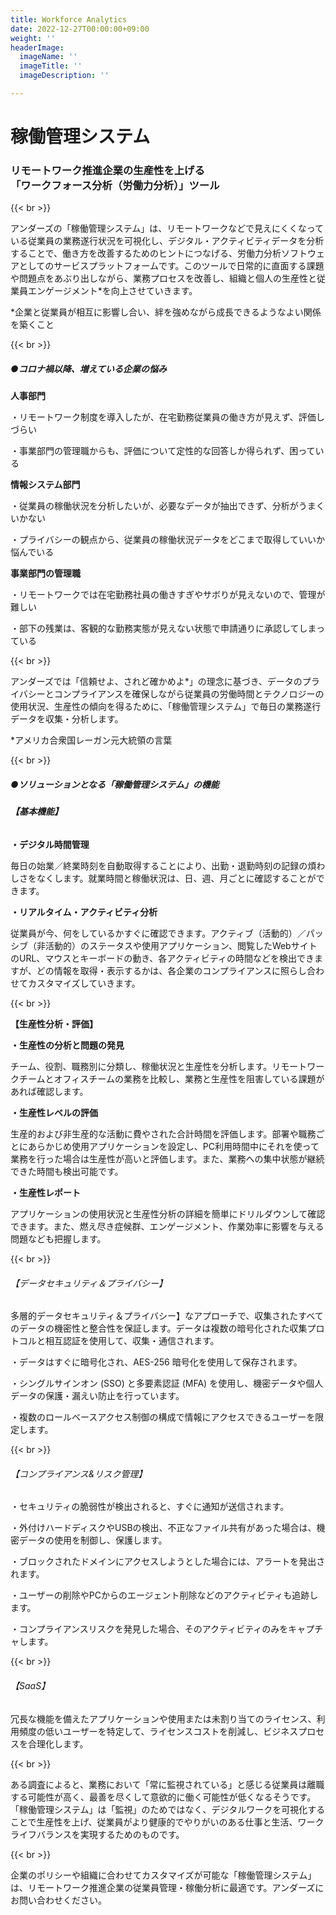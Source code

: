 ```yaml
---
title: Workforce Analytics
date: 2022-12-27T00:00:00+09:00
weight: ''
headerImage:
  imageName: ''
  imageTitle: ''
  imageDescription: ''

---
```

# **稼働管理システム**

### リモートワーク推進企業の生産性を上げる<br>「ワークフォース分析（労働力分析）」ツール

{{< br >}}

アンダーズの「稼働管理システム」は、リモートワークなどで見えにくくなっている従業員の業務遂行状況を可視化し、デジタル・アクティビティデータを分析することで、働き方を改善するためのヒントにつなげる、労働力分析ソフトウェアとしてのサービスプラットフォームです。このツールで日常的に直面する課題や問題点をあぶり出しながら、業務プロセスを改善し、組織と個人の生産性と従業員エンゲージメント*を向上させていきます。

\*企業と従業員が相互に影響し合い、絆を強めながら成長できるようなよい関係を築くこと

{{< br >}}

##### ●コロナ禍以降、増えている企業の悩み

**人事部門**

・リモートワーク制度を導入したが、在宅勤務従業員の働き方が見えず、評価しづらい

・事業部門の管理職からも、評価について定性的な回答しか得られず、困っている

**情報システム部門**

・従業員の稼働状況を分析したいが、必要なデータが抽出できず、分析がうまくいかない

・プライバシーの観点から、従業員の稼働状況データをどこまで取得していいか悩んでいる

**事業部門の管理職**

・リモートワークでは在宅勤務社員の働きすぎやサボりが見えないので、管理が難しい

・部下の残業は、客観的な勤務実態が見えない状態で申請通りに承認してしまっている

{{< br >}}

アンダーズでは「信頼せよ、されど確かめよ*」の理念に基づき、データのプライバシーとコンプライアンスを確保しながら従業員の労働時間とテクノロジーの使用状況、生産性の傾向を得るために、「稼働管理システム」で毎日の業務遂行データを収集・分析します。

\*アメリカ合衆国レーガン元大統領の言葉

{{< br >}}

##### ●ソリューションとなる「稼働管理システム」の機能

###### **【基本機能】**

**・デジタル時間管理**

毎日の始業／終業時刻を自動取得することにより、出勤・退勤時刻の記録の煩わしさをなくします。就業時間と稼働状況は、日、週、月ごとに確認することができます。

**・リアルタイム・アクティビティ分析**

従業員が今、何をしているかすぐに確認できます。アクティブ（活動的）／パッシブ（非活動的）のステータスや使用アプリケーション、閲覧したWebサイトのURL、マウスとキーボードの動き、各アクティビティの時間などを検出できますが、どの情報を取得・表示するかは、各企業のコンプライアンスに照らし合わせてカスタマイズしていきます。

{{< br >}}

**【生産性分析・評価】**

**・生産性の分析と問題の発見**

チーム、役割、職務別に分類し、稼働状況と生産性を分析します。リモートワークチームとオフィスチームの業務を比較し、業務と生産性を阻害している課題があれば確認します。

**・生産性レベルの評価**

生産的および非生産的な活動に費やされた合計時間を評価します。部署や職務ごとにあらかじめ使用アプリケーションを設定し、PC利用時間中にそれを使って業務を行った場合は生産性が高いと評価します。また、業務への集中状態が継続できた時間も検出可能です。

**・生産性レポート**

アプリケーションの使用状況と生産性分析の詳細を簡単にドリルダウンして確認できます。また、燃え尽き症候群、エンゲージメント、作業効率に影響を与える問題なども把握します。

{{< br >}}

###### 【データセキュリティ＆プライバシー】

多層的データセキュリティ＆プライバシー】なアプローチで、収集されたすべてのデータの機密性と整合性を保証します。データは複数の暗号化された収集プロトコルと相互認証を使用して、収集・通信されます。

・データはすぐに暗号化され、AES-256 暗号化を使用して保存されます。

・シングルサインオン (SSO) と多要素認証 (MFA) を使用し、機密データや個人データの保護・漏えい防止を行っています。

・複数のロールベースアクセス制御の構成で情報にアクセスできるユーザーを限定します。

{{< br >}}

###### 【コンプライアンス&リスク管理】

・セキュリティの脆弱性が検出されると、すぐに通知が送信されます。

・外付けハードディスクやUSBの検出、不正なファイル共有があった場合は、機密データの使用を制御し、保護します。

・ブロックされたドメインにアクセスしようとした場合には、アラートを発出されます。

・ユーザーの削除やPCからのエージェント削除などのアクティビティも追跡します。

・コンプライアンスリスクを発見した場合、そのアクティビティのみをキャプチャします。

{{< br >}}

###### 【SaaS】

冗長な機能を備えたアプリケーションや使用または未割り当てのライセンス、利用頻度の低いユーザーを特定して、ライセンスコストを削減し、ビジネスプロセスを合理化します。

{{< br >}}

ある調査によると、業務において「常に監視されている」と感じる従業員は離職する可能性が高く、最善を尽くして意欲的に働く可能性が低くなるそうです。「稼働管理システム」は「監視」のためではなく、デジタルワークを可視化することで生産性を上げ、従業員がより健康的でやりがいのある仕事と生活、ワークライフバランスを実現するためのものです。

{{< br >}}

企業のポリシーや組織に合わせてカスタマイズが可能な「稼働管理システム」は、リモートワーク推進企業の従業員管理・稼働分析に最適です。アンダーズにお問い合わせください。